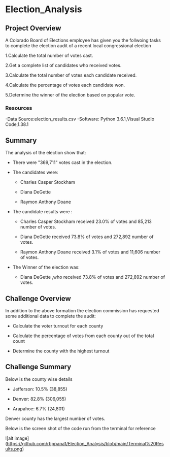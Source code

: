 # Election_Analysis

## Project Overview
A Colorado Board of Elections employee has given you the follwoing tasks to complete the election audit of a recent local congressional election

1.Calculate the total number of votes cast.

2.Get a complete list of candidates who received votes.

3.Calculate the total number of votes each candidate received.

4.Calculate the percentage of votes each candidate won.

5.Determine the winner of the election based on popular vote.

### Resources
-Data Source:election_results.csv
-Software: Python 3.6.1,Visual Studio Code,1.38.1

## Summary
The analysis of the election show that:

- There were "369,711" votes cast in the election.

- The candidates were:

  - Charles Casper Stockham
  
  - Diana DeGette
  
  - Raymon Anthony Doane
  
- The candidate results were :

  - Charles Casper Stockham received  23.0% of votes and 85,213 number of votes.
  
  - Diana DeGette received 73.8% of votes and 272,892 number of votes.
  
  - Raymon Anthony Doane received 3.1% of votes and 11,606 number of votes.
  
- The Winner of the election was:

  - Diana DeGette ,who received 73.8% of votes and 272,892 number of votes.
 
 ## Challenge Overview
 
In addition to the above formation the election commission has requested some additional data to complete the audit:

- Calculate the voter turnout for each county

- Calculate the percentage of votes from each county out of the total count

- Determine the county with the highest turnout

 
 ## Challenge Summary
 
 Below is the county wise details
 
 - Jefferson: 10.5% (38,855)
 
 - Denver: 82.8% (306,055)
 
 - Arapahoe: 6.7% (24,801)
 
 Denver county has the largest number of votes.
 
 
 Below is the screen shot of the code run from the terminal for reference 
 
 ![alt image] (https://github.com/rtippana1/Election_Analysis/blob/main/Terminal%20Results.png)
 
  

